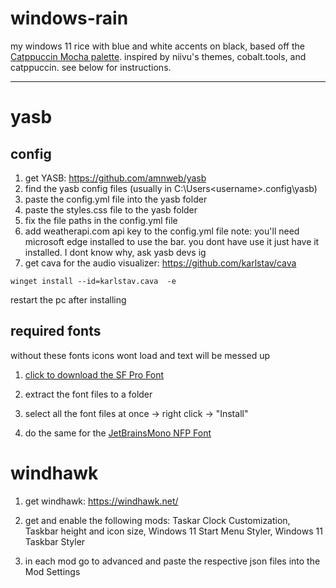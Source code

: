 # windows-rain
my windows 11 rice with blue and white accents on black, based off the [Catppuccin Mocha palette](https://catppuccin.com/palette/). inspired by niivu's themes, cobalt.tools, and catppuccin.
see below for instructions.

---
# yasb
## config
1. get YASB: https://github.com/amnweb/yasb
2. find the yasb config files (usually in C:\Users\<username>\.config\yasb)
3. paste the config.yml file into the yasb folder
4. paste the styles.css file to the yasb folder
5. fix the file paths in the config.yml file
6. add weatherapi.com api key to the config.yml file
note: you'll need microsoft edge installed to use the bar. you dont have use it just have it installed. I dont know why, ask yasb devs ig
7. get cava for the audio visualizer: https://github.com/karlstav/cava
```
winget install --id=karlstav.cava  -e
```
restart the pc after installing
## required fonts
without these fonts icons wont load and text will be messed up

1. [click to download the SF Pro Font](https://github.com/chris-short/apple-san-francisco-pro-fonts/archive/refs/heads/main.zip)

2. extract the font files to a folder

3. select all the font files at once -> right click -> "Install"

4. do the same for the [JetBrainsMono NFP Font](https://github.com/ryanoasis/nerd-fonts/releases/download/v3.4.0/JetBrainsMono.zip)

# windhawk
1. get windhawk: https://windhawk.net/

2. get and enable the following mods: Taskar Clock Customization, Taskbar height and icon size, Windows 11 Start Menu Styler, Windows 11 Taskbar Styler

3. in each mod go to advanced and paste the respective json files into the Mod Settings